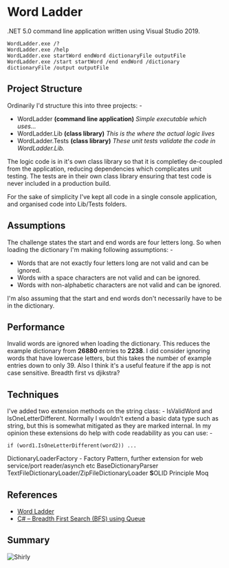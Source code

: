 # Word Ladder
.NET 5.0 command line application written using Visual Studio 2019.
```
WordLadder.exe /?
WordLadder.exe /help
WordLadder.exe startWord endWord dictionaryFile outputFile
WordLadder.exe /start startWord /end endWord /dictionary dictionaryFile /output outputFile
```

## Project Structure
Ordinarily I'd structure this into three projects: -
* WordLadder **(command line application)** _Simple executable which uses..._
* WordLadder.Lib **(class library)** _This is the where the actual logic lives_
* WordLadder.Tests **(class library)** _These unit tests validate the code in WordLadder.Lib._

The logic code is in it's own class library so that it is completley de-coupled from the application, reducing dependencies which complicates unit testing. The tests are in their own class library ensuring that test code is never included in a production build.

For the sake of simplicity I've kept all code in a single console application, and organised code into Lib/Tests folders.

## Assumptions
The challenge states the start and end words are four letters long. So when loading the dictionary I'm making following assumptions: -
* Words that are not exactly four letters long are not valid and can be ignored.
* Words with a space characters are not valid and can be ignored.
* Words with non-alphabetic characters are not valid and can be ignored.

I'm also assuming that the start and end words don't necessarily have to be in the dictionary.

## Performance
Invalid words are ignored when loading the dictionary. This reduces the example dictionary from **26880** entries to **2238**. I did consider ignoring words that have lowercase letters, but this takes the number of example entries down to only 39. Also I think it's a useful feature if the app is not case sensitive.
Breadth first vs djikstra?

## Techniques
I've added two extension methods on the string class: - IsValidWord and IsOneLetterDifferent.
Normally I wouldn't extend a basic data type such as string, but this is somewhat mitigated as they are marked internal. In my opinion these extensions do help with code readability as you can use: -
```
if (word1.IsOneLetterDifferent(word2)) ...
```

DictionaryLoaderFactory - Factory Pattern, further extension for web service/port reader/asynch etc
BaseDictionaryParser
TextFileDictionaryLoader/ZipFileDictionaryLoader **S**OLID Principle
Moq

## References
* [Word Ladder](https://www.geeksforgeeks.org/word-ladder-length-of-shortest-chain-to-reach-a-target-word/)
* [C# – Breadth First Search (BFS) using Queue](https://www.csharpstar.com/csharp-breadth-first-search/)

## Summary
![Shirly](https://static.boredpanda.com/blog/wp-content/uploads/2019/05/airplane-movie-funny-moments-fb15-png__700.jpg)
